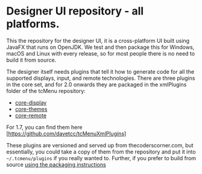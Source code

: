 # Designer UI repository - all platforms.

This the repository for the designer UI, it is a cross-platform UI built using JavaFX that runs on OpenJDK. We test and then package this for Windows, macOS and Linux with every release, so for most people there is no need to build it from source.

The designer itself needs plugins that tell it how to generate code for all the supported displays, input, and remote technologies. There are three plugins in the core set, and for 2.0 onwards they are packaged in the xmlPlugins folder of the tcMenu repository:

* [core-display](https://github.com/davetcc/tcMenu/tree/master/xmlPlugins/core-display)
* [core-themes](https://github.com/davetcc/tcMenu/tree/master/xmlPlugins/core-themes)
* [core-remote](https://github.com/davetcc/tcMenu/tree/master/xmlPlugins/core-remote)

For 1.7, you can find them here [https://github.com/davetcc/tcMenuXmlPlugins]

These plugins are versioned and served up from thecoderscorner.com, but essentially, you could take a copy of them from the repository and put it into `~/.tcmenu/plugins` if you really wanted to. Further, if you prefer to build from source [using the packaging instructions](packager-all-platforms.md)

